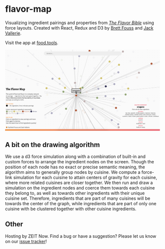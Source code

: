 # flavor-map

Visualizing ingredient pairings and properties from [*The Flavor Bible*](https://www.amazon.com/Flavor-Bible-Essential-Creativity-Imaginative/dp/0316118400) using force layouts. Created with React, Redux and D3 by [Brett Fouss](https://github.com/brettfouss) and [Jack Vallerie](https://github.com/jackvallerie).

Visit the app at [food.tools](https://food.tools).

![Flavor Map screenshot](./preview.png)

## A bit on the drawing algorithm

We use a d3 force simulation along with a combination of built-in and custom forces to arrange the ingredient nodes on the screen. Though the position of each node has no exact or precise semantic meaning, the algorithm aims to generally group nodes by cuisine. We compute a force-link simulation for each cuisine to attain centers of gravity for each cuisine, where more related cuisines are closer together. We then run and draw a simulation on the ingredient nodes and coerce them towards each cuisine they belong to, as well as towards other ingredients with their unique cuisine set. Therefore, ingredients that are part of many cuisines will be towards the center of the graph, while ingredients that are part of only one cuisine with be clustered together with other cuisine ingredients.

## Other

Hosting by ZEIT Now.
Find a bug or have a suggestion? Please let us know on our [issue tracker](https://github.com/food-tools/flavor-map/issues)!
